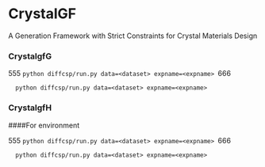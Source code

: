 # CrystalGF
A Generation Framework with Strict Constraints for Crystal Materials Design

### CrystalgfG
555 `python diffcsp/run.py data=<dataset> expname=<expname> `666

```
  python diffcsp/run.py data=<dataset> expname=<expname>
```

### CrystalgfH
####For environment

555 `python diffcsp/run.py data=<dataset> expname=<expname> `666
```
  python diffcsp/run.py data=<dataset> expname=<expname>
```
